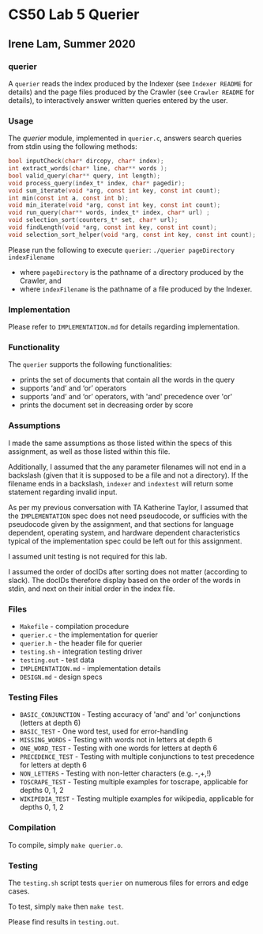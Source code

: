 # CS50 Lab 5 Querier 
## Irene Lam, Summer 2020

### querier

A `querier` reads the index produced by the Indexer (see `Indexer README` for details) and the page files produced by the Crawler (see `Crawler README` for details), to interactively answer written queries entered by the user.

### Usage

The *querier* module, implemented in `querier.c`, answers search queries from stdin using the following methods:

```c
bool inputCheck(char* dircopy, char* index);
int extract_words(char* line, char** words );
bool valid_query(char** query, int length);
void process_query(index_t* index, char* pagedir);
void sum_iterate(void *arg, const int key, const int count);
int min(const int a, const int b);
void min_iterate(void *arg, const int key, const int count);
void run_query(char** words, index_t* index, char* url) ;
void selection_sort(counters_t* set, char* url);
void findLength(void *arg, const int key, const int count);
void selection_sort_helper(void *arg, const int key, const int count);
```

Please run the following to execute `querier`:
`./querier pageDirectory indexFilename`
* where `pageDirectory` is the pathname of a directory produced by the Crawler, and
* where `indexFilename` is the pathname of a file produced by the Indexer.

### Implementation

Please refer to `IMPLEMENTATION.md` for details regarding implementation.

### Functionality

The `querier` supports the following functionalities:
* prints the set of documents that contain all the words in the query
* supports ‘and’ and ‘or’ operators
* supports ‘and’ and ‘or’ operators, with 'and' precedence over 'or'
* prints the document set in decreasing order by score

### Assumptions

I made the same assumptions as those listed within the specs of this assignment, as well as those listed within this file. 

Additionally, I assumed that the any parameter filenames will not end in a backslash (given that it is supposed to be a file and not a directory). If the filename ends in a backslash, `indexer` and `indextest` will return some statement regarding invalid input.

As per my previous conversation with TA Katherine Taylor, I assumed that the `IMPLEMENTATION` spec does not need pseudocode, or sufficies with the pseudocode given by the assignment, and that sections for language dependent, operating system, and hardware dependent characteristics typical of the implementation spec could be left out for this assignment.

I assumed unit testing is not required for this lab.

I assumed the order of docIDs after sorting does not matter (according to slack). The docIDs therefore display based on the order of the words in stdin, and next on their initial order in the index file.

### Files

* `Makefile` - compilation procedure
* `querier.c` - the implementation for querier
* `querier.h` - the header file for querier 
* `testing.sh` - integration testing driver
* `testing.out` - test data
* `IMPLEMENTATION.md` - implementation details 
* `DESIGN.md` - design specs 

### Testing Files
* `BASIC_CONJUNCTION` -  Testing accuracy of 'and' and 'or' conjunctions (letters at depth 6)
* `BASIC_TEST` - One word test, used for error-handling
* `MISSING_WORDS` - Testing with words not in letters at depth 6
* `ONE_WORD_TEST` - Testing with one words for letters at depth 6
* `PRECEDENCE_TEST` - Testing with multiple conjunctions to test precedence for letters at depth 6
* `NON_LETTERS` - Testing with non-letter characters (e.g. -,+,!)
* `TOSCRAPE_TEST` - Testing multiple examples for toscrape, applicable for depths 0, 1, 2
* `WIKIPEDIA_TEST` - Testing multiple examples for wikipedia, applicable for depths 0, 1, 2


### Compilation

To compile, simply `make querier.o`.

### Testing

The `testing.sh` script tests `querier` on numerous files for errors and edge cases. 

To test, simply `make` then `make test`.

Please find results in `testing.out`.

